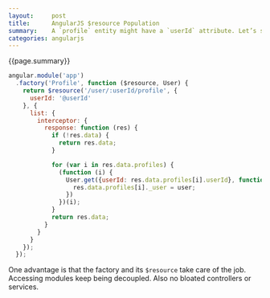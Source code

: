 ```yaml
---
layout:     post
title:      AngularJS $resource Population
summary:    A `profile` entity might have a `userId` attribute. Let’s say you fetch a profile and don’t only want the id of the user the profile belongs to, but the whole user object. How would you populate it neatly? That’s what I came up with.
categories: angularjs
---
```


{{page.summary}}

```js
angular.module('app')
  .factory('Profile', function ($resource, User) {
    return $resource('/user/:userId/profile', {
      userId: '@userId'
    }, {
      list: {
        interceptor: {
          response: function (res) {
            if (!res.data) {
              return res.data;
            }

            for (var i in res.data.profiles) {
              (function (i) {
                User.get({userId: res.data.profiles[i].userId}, function (user) {
                  res.data.profiles[i]._user = user;
                })
              })(i);
            }
            return res.data;
          }
        }
      }
    });
  });
```

One advantage is that the factory and its `$resource` take care of the job. Accessing modules keep being decoupled. Also no bloated controllers or services.
